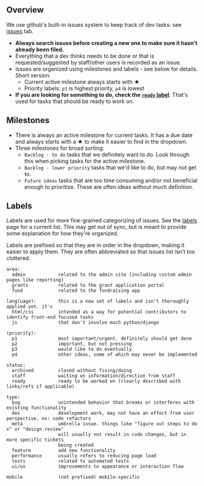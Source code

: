 ## Overview

We use github's built-in issues system to keep track of dev tasks: see [issues](https://github.com/aisapatino/sjfnw/issues) tab.

- **Always search issues before creating a new one to make sure it hasn't already been filed.**
- Everything that a dev thinks needs to be done or that is requested/suggested by staff/other users is recorded as an issue.
- Issues are organized using milestones and labels - see below for details. Short version:
    - Current active milestone always starts with ★
    - Priority labels: `p1` is highest priority, `p4` is lowest
- **If you are looking for something to do, check the [`ready` label](https://github.com/aisapatino/sjfnw/issues?q=is%3Aopen+is%3Aissue+label%3Aready)**. That's used for tasks that should be ready to work on.

## Milestones

- There is always an active milestone for current tasks. It has a due date and always starts with a ★ to make it easier to find in the dropdown.
- Three milestones for broad sorting:
    - `Backlog - to do` tasks that we definitely want to do. Look through this when picking tasks for the active milestone.
    - `Backlog - lower priority` tasks that we'd like to do, but may not get to.
    - `Future ideas` tasks that are too time consuming and/or not beneficial enough to prioritize. These are often ideas without much definition.

## Labels

Labels are used for more fine-grained categorizing of issues. See the [labels](https://github.com/aisapatino/sjfnw/labels) page for a current list. This may get out of sync, but is meant to provide some explanation for how they're organized.

Labels are prefixed so that they are in order in the dropdown, making it easier to apply them. They are often abbreviated so that issues list isn't too cluttered.

```
area:
  admin            related to the admin site (including custom admin pages like reporting)
  grants           related to the grant application portal
  fund             related to the fundraising app

lang(uage):        this is a new set of labels and isn't thoroughly applied yet. it's
  html/css         intended as a way for potential contributors to identify front-end focused tasks
  js               that don't involve much python/django

(priority):
  p1               most important/urgent. definitely should get done
  p2               important, but not pressing
  p3               would like to do eventually
  p4               other ideas, some of which may never be implemented

status:
  archived         closed without fixing/doing
  staff            waiting on information/direction from staff
  ready            ready to be worked on (clearly described with links/refs if applicable)

type:
  bug              unintended behavior that breaks or interferes with existing functionality
  dev              development work, may not have an effect from user perspective. ex: code refactors
  meta             umbrella issue. things like "figure out steps to do x" or "design review"
                   will usually not result in code changes, but in more specific tickets
                   being created
  feature          add new functionality
  performance      usually refers to reducing page load
  tests            related to automated tests
  ui/ux            improvements to appearance or interaction flow 

mobile             (not prefixed) mobile-specific
```

